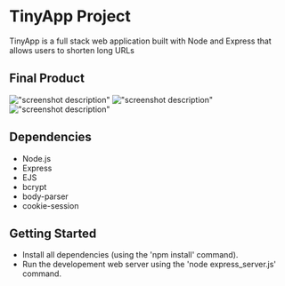 # TinyApp Project

TinyApp is a full stack web application built with Node and Express that allows users to shorten long URLs

## Final Product

!["screenshot description"](#)
!["screenshot description"](#)
!["screenshot description"](#)

## Dependencies 

- Node.js
- Express
- EJS
- bcrypt
- body-parser
- cookie-session 

## Getting Started

- Install all dependencies (using the 'npm install' command).
- Run the developement web server using the 'node express_server.js' command.
